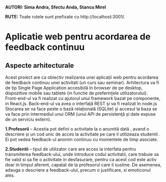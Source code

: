 
<b> AUTORI: </b><b> Sima Andra, Sfectu Anda, Stancu Mirel</b>

<b>RUTE: </b>
Toate rutele sunt prefixate cu http://localhost:3001/.

<h1>Aplicatie web pentru acordarea de feedback continuu</h1>
<h2>Aspecte arhitecturale</h2>
Acest proiect are ca obiectiv realizarea unei aplicații web pentru acordarea de feedback continuu unei activitati (un curs sau seminar). Arhitectura va fi de tip Single Page Application accesibilă în browser de pe desktop, dispozitive mobile sau tablete (in functie de preferințele utilizatorului).
Front-end-ul va fi realizat cu ajutorul unui framework bazat pe componente, in React.js. Back-end-ul va avea o interfață REST și va fi realizat în node.js Stocarea se va face peste o bază relațională (SQLite) și accesul la baza se va face prin intermediul unui ORM (unui API de persistenţă și date expuse de un serviciu extern).

<b>1.Profesorii </b>– Acestia pot defini o activitate la o anumită dată , avand o descriere și un cod unic de acces la activitate pe care il utilizeaza studentii . Ei pot vedea feedback-ul anonim continuu cu momentele de timp asociate.

<b>2.Studentii </b>– tipul de utilizator care are acces la interfata pentru transmiterea feedback-ului, unde introduce codul activitatii, care trebuie sa fie valid si sa fie o activitate in desfasurare, pentru ca acest cod este activ doar in timpul aferent, capatat de la profesorul care il sustine. De asemenea, adauga o descriere a feedback-ului, precum o justificare, si emoticonul ales.

